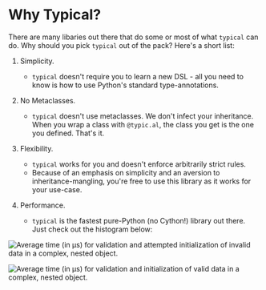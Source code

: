 # Why Typical?

There are many libaries out there that do some or most of what
`typical` can do. Why should you pick `typical` out of the pack?
Here's a short list:

1. Simplicity.

    - `typical` doesn't require you to learn a new DSL - all you need to
      know is how to use Python's standard type-annotations.


2. No Metaclasses.

    - `typical` doesn't use metaclasses. We don't infect your inheritance.
      When you wrap a class with `@typic.al`, the class you get is the one
      you defined. That's it.

3. Flexibility.

    - `typical` works for you and doesn't enforce arbitrarily strict
      rules.
    - Because of an emphasis on simplicity and an aversion to
      inheritance-mangling, you're free to use this library as it works
      for your use-case.

4. Performance.

    - `typical` is the fastest pure-Python (no Cython!) library out there.
      Just check out the histogram below:

![Average time (in μs) for validation and attempted initialization of invalid data in
a complex, nested object.](static/benchmark_20200404_215129-Invalid_Data.svg)

![Average time (in μs) for validation and initialization of valid data in a complex,
nested object.](static/benchmark_20200404_215129-Valid_Data.svg)
